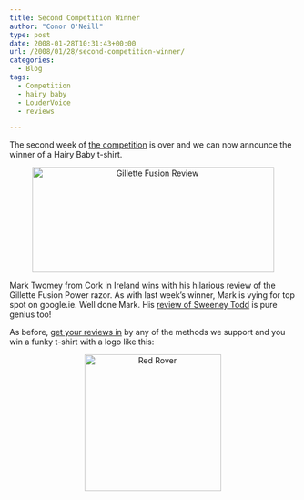 ```yaml
---
title: Second Competition Winner
author: "Conor O'Neill"
type: post
date: 2008-01-28T10:31:43+00:00
url: /2008/01/28/second-competition-winner/
categories:
  - Blog
tags:
  - Competition
  - hairy baby
  - LouderVoice
  - reviews

---
```

The second week of [the competition][1] is over and we can now announce the winner of a Hairy Baby t-shirt.</p> 

<p style="text-align: center">
  <img src="http://www.loudervoice.com/wp-content/uploads/2008/01/28/second-competition-winner/2225873760_b9c0eda2ee_o.png" alt="Gillette Fusion Review" height="185" width="425" />
</p>

</a>

Mark Twomey from Cork in Ireland wins with his hilarious review of the Gillette Fusion Power razor. As with last week&#8217;s winner, Mark is vying for top spot on google.ie. Well done Mark. His [review of Sweeney Todd][2] is pure genius too!

As before, [get your reviews in][1] by any of the methods we support and you win a funky t-shirt with a logo like this:

<p align="center">
  <img src="http://www.loudervoice.com/wp-content/uploads/2008/01/28/second-competition-winner/HBW0094_roverred.jpg" alt="Red Rover" height="240" width="240" />
</p>

 [1]: http://www.loudervoice.com/competition01
 [2]: http://www.loudervoice.com/reviews/390570698